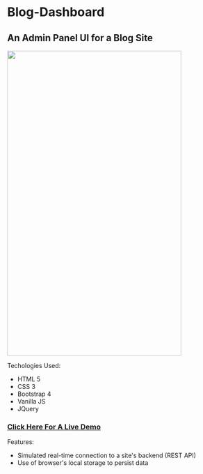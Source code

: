 # Blog-Dashboard  
## An Admin Panel UI for a Blog Site  

<img src="https://i.imgur.com/QWqfb8U.png" width="400" height="700" />

Techologies Used:
   - HTML 5
   - CSS 3
   - Bootstrap 4
   - Vanilla JS
   - JQuery

### [Click Here For A Live Demo](https://blog-admin-ui.netlify.com/index.html)

Features: 

- Simulated real-time connection to a site's backend (REST API)
- Use of browser's local storage to persist data
